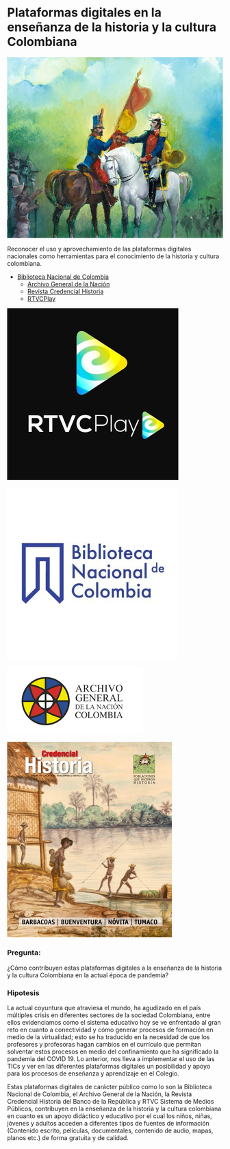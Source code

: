 # Plataformas digitales en la enseñanza de la historia y la cultura Colombiana

![Imagen 1](https://github.com/Claudia1026/Ense-anza-de-la-Historia-y-la-cultura-Colombiana-/blob/Cultura/Imagen2.jpg)


Reconocer el uso y aprovechamiento de las plataformas digitales nacionales como herramientas para el conocimiento de la historia y cultura colombiana.

- [Biblioteca Nacional de Colombia](https://catalogoenlinea.bibliotecanacional.gov.co/client/es_ES/bd)
  - [Archivo General de la Nación](https://www.archivogeneral.gov.co/consulte/fondos-documentales)
  - [Revista Credencial Historia](https://www.banrepcultural.org/biblioteca-virtual/credencial-historia)
  - [RTVCPlay](https://www.rtvcplay.co/)
  
  
![imagen 2](https://github.com/Claudia1026/Ense-anza-de-la-Historia-y-la-cultura-Colombiana-/blob/Cultura/Imagen1.jpg?raw=true)

![Imagen3](https://github.com/Claudia1026/Ense-anza-de-la-Historia-y-la-cultura-Colombiana-/blob/Cultura/Imagen3.jpg)

![Imagen4](https://github.com/Claudia1026/Ense-anza-de-la-Historia-y-la-cultura-Colombiana-/blob/Cultura/Imagen4.png)

![Imagen5](https://github.com/Claudia1026/Ense-anza-de-la-Historia-y-la-cultura-Colombiana-/blob/Cultura/Imagen5.jpg)

  ### Pregunta: 
  
  ¿Cómo contribuyen estas plataformas digitales a la enseñanza de la historia y la cultura Colombiana en la actual época de pandemia?
  
  ### Hipotesis
  
  La actual coyuntura que atraviesa el mundo, ha agudizado en el país múltiples crisis en diferentes sectores de la sociedad Colombiana, entre ellos evidenciamos como el sistema educativo hoy se ve enfrentado al gran reto en cuanto a conectividad y cómo generar procesos de formación en medio de la virtualidad; esto se ha traducido en la necesidad de que los profesores y profesoras hagan cambios en el currículo que permitan solventar estos procesos en medio del confinamiento que ha significado la pandemia del COVID 19. Lo anterior, nos lleva a implementar el uso de las TICs y ver en las diferentes plataformas digitales un posibilidad y apoyo  para los procesos de enseñanza y aprendizaje en el Colegio.

Estas plataformas digitales de carácter público como lo son la Biblioteca Nacional de Colombia, el Archivo General de la Nación, la Revista Credencial Historia del Banco de la República y RTVC Sistema de Medios Públicos, contribuyen en la enseñanza de la historia y la cultura colombiana en cuanto es un apoyo didáctico y educativo por el cual los niños, niñas, jóvenes y adultos acceden a diferentes tipos de fuentes de información (Contenido escrito, películas, documentales, contenido de audio, mapas, planos etc.) de forma gratuita y de calidad.
